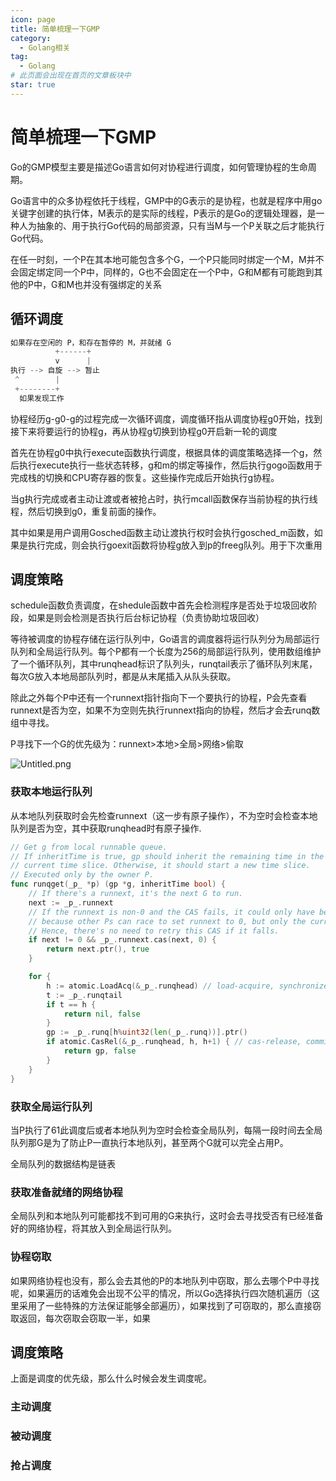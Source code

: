 ```yaml
---
icon: page
title: 简单梳理一下GMP
category:
  - Golang相关
tag:
  - Golang
# 此页面会出现在首页的文章板块中
star: true
---
```

# 简单梳理一下GMP

Go的GMP模型主要是描述Go语言如何对协程进行调度，如何管理协程的生命周期。

Go语言中的众多协程依托于线程，GMP中的G表示的是协程，也就是程序中用go关键字创建的执行体，M表示的是实际的线程，P表示的是Go的逻辑处理器，是一种人为抽象的、用于执行Go代码的局部资源，只有当M与一个P关联之后才能执行Go代码。

在任一时刻，一个P在其本地可能包含多个G，一个P只能同时绑定一个M，M并不会固定绑定同一个P中，同样的，G也不会固定在一个P中，G和M都有可能跑到其他的P中，G和M也并没有强绑定的关系

## 循环调度

```go
如果存在空闲的 P，和存在暂停的 M，并就绪 G
          +------+
          v      |
执行 --> 自旋 --> 暂止
 ^        |
 +--------+
  如果发现工作
```

协程经历g-g0-g的过程完成一次循环调度，调度循环指从调度协程g0开始，找到接下来将要运行的协程g，再从协程g切换到协程g0开启新一轮的调度

首先在协程g0中执行execute函数执行调度，根据具体的调度策略选择一个g，然后执行execute执行一些状态转移，g和m的绑定等操作，然后执行gogo函数用于完成栈的切换和CPU寄存器的恢复。这些操作完成后开始执行g协程。

当g执行完成或者主动让渡或者被抢占时，执行mcall函数保存当前协程的执行线程，然后切换到g0，重复前面的操作。

其中如果是用户调用Gosched函数主动让渡执行权时会执行gosched_m函数，如果是执行完成，则会执行goexit函数将协程g放入到p的freeg队列。用于下次重用

## 调度策略

schedule函数负责调度，在shedule函数中首先会检测程序是否处于垃圾回收阶段，如果是则会检测是否执行后台标记协程（负责协助垃圾回收）

等待被调度的协程存储在运行队列中，Go语言的调度器将运行队列分为局部运行队列和全局运行队列。每个P都有一个长度为256的局部运行队列，使用数组维护了一个循环队列，其中runqhead标识了队列头，runqtail表示了循环队列末尾，每次G放入本地局部队列时，都是从末尾插入从队头获取。

除此之外每个P中还有一个runnext指针指向下一个要执行的协程，P会先查看runnext是否为空，如果不为空则先执行runnext指向的协程，然后才会去runq数组中寻找。

P寻找下一个G的优先级为：runnext>本地>全局>网络>偷取

![Untitled.png](assets/Untitled-20211126205810-0ddvy5k.png)

### 获取本地运行队列

从本地队列获取时会先检查runnext（这一步有原子操作），不为空时会检查本地队列是否为空，其中获取runqhead时有原子操作.

```go
// Get g from local runnable queue.
// If inheritTime is true, gp should inherit the remaining time in the
// current time slice. Otherwise, it should start a new time slice.
// Executed only by the owner P.
func runqget(_p_ *p) (gp *g, inheritTime bool) {
	// If there's a runnext, it's the next G to run.
	next := _p_.runnext
	// If the runnext is non-0 and the CAS fails, it could only have been stolen by another P,
	// because other Ps can race to set runnext to 0, but only the current P can set it to non-0.
	// Hence, there's no need to retry this CAS if it falls.
	if next != 0 && _p_.runnext.cas(next, 0) {
		return next.ptr(), true
	}

	for {
		h := atomic.LoadAcq(&_p_.runqhead) // load-acquire, synchronize with other consumers
		t := _p_.runqtail
		if t == h {
			return nil, false
		}
		gp := _p_.runq[h%uint32(len(_p_.runq))].ptr()
		if atomic.CasRel(&_p_.runqhead, h, h+1) { // cas-release, commits consume
			return gp, false
		}
	}
}
```

### 获取全局运行队列

当P执行了61此调度后或者本地队列为空时会检查全局队列，每隔一段时间去全局队列那G是为了防止P一直执行本地队列，甚至两个G就可以完全占用P。

全局队列的数据结构是链表

### 获取准备就绪的网络协程

全局队列和本地队列可能都找不到可用的G来执行，这时会去寻找受否有已经准备好的网络协程，将其放入到全局运行队列。

### 协程窃取

如果网络协程也没有，那么会去其他的P的本地队列中窃取，那么去哪个P中寻找呢，如果遍历的话难免会出现不公平的情况，所以Go选择执行四次随机遍历（这里采用了一些特殊的方法保证能够全部遍历），如果找到了可窃取的，那么直接窃取返回，每次窃取会窃取一半，如果

## 调度策略

上面是调度的优先级，那么什么时候会发生调度呢。

### 主动调度

### 被动调度

### 抢占调度
